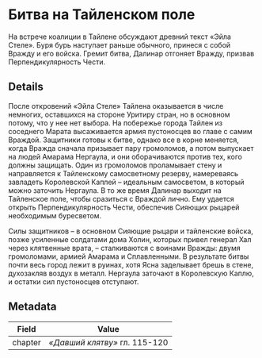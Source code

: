 # Битва на Тайленском поле
На встрече коалиции в Тайлене обсуждают древний текст «Эйла Стеле». Буря бурь наступает раньше обычного, принеся с собой Вражду и его войска. Гремит битва, Далинар отгоняет Вражду, призвав Перпендикулярность Чести.

## Details
После откровений «Эйла Стеле» Тайлена оказывается в числе немногих, оставшихся на стороне Уритиру стран, но в основном потому, что у нее нет выбора. На побережье города Тайлен из соседнего Марата высаживается армия пустоносцев во главе с самим Враждой. Защитники готовы к битве, однако все в корне меняется, когда Вражда сначала призывает пару громоломов, а потом выпускает на людей Амарама Нергаула, и они оборачиваются против тех, кого должны защищать. Один из громоломов проламывает стену и направляется к Тайленскому самосветному резерву, намереваясь завладеть Королевской Каплей – идеальным самосветом, в который можно заточить Нергаула. В то же время Далинар выходит на Тайленское поле, чтобы сразиться с Враждой лично. Ему удается открыть Перпендикулярность Чести, обеспечив Сияющих рыцарей необходимым буресветом.

Силы защитников – в основном Сияющие рыцари и тайленские войска, позже усиленные солдатами дома Холин, которых привел генерал Хал через клятвенные врата, – сталкиваются с воинами Вражды: двумя громоломами, армией Амарама и Сплавленными. В результате битвы почти весь город лежит в руинах, хотя Ясна заделывает брешь в стене, духозакляв воздух в металл. Нергаула заточают в Королевскую Каплю, и остатки сил пустоносцев отступают.

## Metadata
| Field | Value |
| ----- | ----- |
| chapter | *«Давший клятву»* гл. 115-120 |
